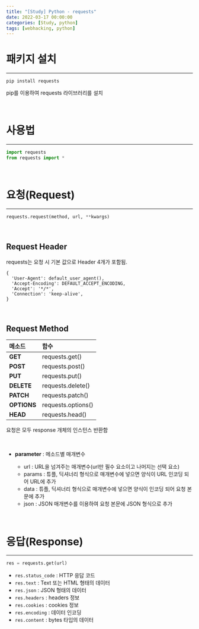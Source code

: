```yaml
---
title: "[Study] Python - requests"
date: 2022-03-17 00:00:00
categories: [Study, python]
tags: [webhacking, python]
---
```


# 패키지 설치

---

```shell
pip install requests
```
pip를 이용하여 requests 라이브러리를 설치

<br />

# 사용법

---

```python
import requests
from requests import *
```

<br />

# 요청(Request)

---

```python
requests.request(method, url, **kwargs)
```


<br />

## Request Header

requests는 요청 시 기본 값으로 Header 4개가 포함됨.

```
{
  'User-Agent': default_user_agent(),
  'Accept-Encoding': DEFAULT_ACCEPT_ENCODING,
  'Accept': '*/*',
  'Connection': 'keep-alive',
}
```

<br />

## Request Method

|메소드|함수|
|:----|:--|
|**GET**|requests.get()|
|**POST**|requests.post()|
|**PUT**|requests.put()|
|**DELETE**|requests.delete()|
|**PATCH**|requests.patch()|
|**OPTIONS**|requests.options()|
|**HEAD**|requests.head()|

요청은 모두 response 개체의 인스턴스 반환함

<br />

- **parameter** : 메소드별 매개변수

    - url
    	: URL을 넘겨주는 매개변수(url만 필수 요소이고 나머지는 선택 요소)
    - params
    	: 튜플, 딕셔너리 형식으로 매개변수에 넣으면 양식이 URL 인코딩 되어 URL에 추가
    - data
    	: 튜플, 딕셔너리 형식으로 매개변수에 넣으면 양식이 인코딩 되어 요청 본문에 추가
    - json
    	: JSON 매개변수를 이용하여 요청 본문에 JSON 형식으로 추가

<br />

# 응답(Response)

---

```python
res = requests.get(url)
```

- `res.status_code` : HTTP 응답 코드
- `res.text` : Text 또는 HTML 형태의 데이터
- `res.json` : JSON 형태의 데이터
- `res.headers` : headers 정보
- `res.cookies` : cookies 정보
- `res.encoding` : 데이터 인코딩
- `res.content` :  bytes 타입의 데이터
